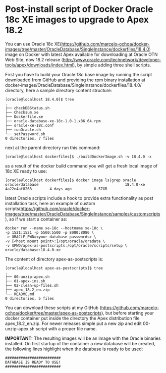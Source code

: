 # Post-install script of Docker Oracle 18c XE images to upgrade to Apex 18.2

You can use Oracle  18c XE(https://github.com/marcelo-ochoa/docker-images/tree/master/OracleDatabase/SingleInstance/dockerfiles/18.4.0) image on Docker with latest Apex available for downloading at Oracle OTN Web Site, now 18.2 release (http://www.oracle.com/technetwork/developer-tools/apex/downloads/index.html), by simple adding three shell scripts.

First you have to build your Oracle 18c base image by running the script downloaded from GitHub and providing the rpm binary installation at docker-images/OracleDatabase/SingleInstance/dockerfiles/18.4.0/ directory, here a sample directory content structure:

    [oracle@localhost 18.4.0]$ tree
    .
    ├── checkDBStatus.sh
    ├── Checksum.xe
    ├── Dockerfile.xe
    ├── oracle-database-xe-18c-1.0-1.x86_64.rpm
    ├── oracle-xe-18c.conf
    ├── runOracle.sh
    └── setPassword.sh
    0 directories, 7 files

next at the parent directory run this command:

    [oracle@localhost dockerfiles]$ ./buildDockerImage.sh -v 18.4.0 -x

as a result of the docker build command you will get a fresh local image of 18c XE ready to use:

    [oracle@localhost dockerfiles]$ docker image ls|grep oracle
    oracle/database                                       18.4.0-xe                4a22e4af8263        4 days ago          8.57GB

latest Oracle scripts include a hook to provide extra functionality as post installation task, here an example of custom scripts(https://github.com/oracle/docker-images/tree/master/OracleDatabase/SingleInstance/samples/customscripts), so if we start a container as:

    docker run --name xe-18c --hostname xe-18c \
    -p 1521:1521 -p 5500:5500 -p 8080:8080 \
    -e ORACLE_PWD=<your database passwords> \
    -v [<host mount point>:]/opt/oracle/oradata \
    -v $PWD/apex-as-postscripts:/opt/oracle/scripts/setup \
    oracle/database:18.4.0-xe

The content of directory apex-as-postscripts is:

    [oracle@localhost apex-as-postscripts]$ tree
    .
    ├── 00-unzip-apex.sh
    ├── 01-apex-ins.sh
    ├── 02-clean-up-files.sh
    ├── apex_18.2_en.zip
    └── README.md
    0 directories, 5 files

You can download these scripts at my GitHub (https://github.com/marcelo-ochoa/docker/tree/master/apex-as-postscripts), but before starting your docker container put inside the directory the Apex distribution file apex_18.2_en.zip. For newer releases simple put a new zip and edit 00-unzip-apex.sh script with a proper file name.

**IMPORTANT:** The resulting images will be an image with the Oracle binaries installed. On first startup of the container a new database will be created, the following lines highlight when the database is ready to be used:

    #########################
    DATABASE IS READY TO USE!
    #########################
